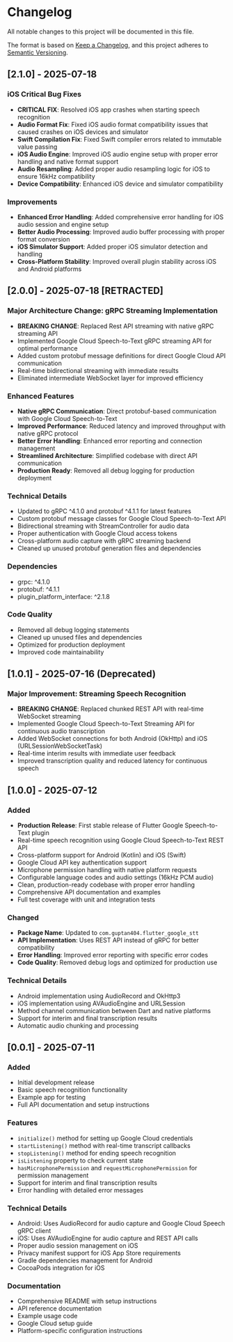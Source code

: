 # Changelog

All notable changes to this project will be documented in this file.

The format is based on [Keep a Changelog](https://keepachangelog.com/en/1.0.0/),
and this project adheres to [Semantic Versioning](https://semver.org/spec/v2.0.0.html).

## [2.1.0] - 2025-07-18

### iOS Critical Bug Fixes
- **CRITICAL FIX**: Resolved iOS app crashes when starting speech recognition
- **Audio Format Fix**: Fixed iOS audio format compatibility issues that caused crashes on iOS devices and simulator
- **Swift Compilation Fix**: Fixed Swift compiler errors related to immutable value passing
- **iOS Audio Engine**: Improved iOS audio engine setup with proper error handling and native format support
- **Audio Resampling**: Added proper audio resampling logic for iOS to ensure 16kHz compatibility
- **Device Compatibility**: Enhanced iOS device and simulator compatibility

### Improvements
- **Enhanced Error Handling**: Added comprehensive error handling for iOS audio session and engine setup
- **Better Audio Processing**: Improved audio buffer processing with proper format conversion
- **iOS Simulator Support**: Added proper iOS simulator detection and handling
- **Cross-Platform Stability**: Improved overall plugin stability across iOS and Android platforms

## [2.0.0] - 2025-07-18 [RETRACTED]

### Major Architecture Change: gRPC Streaming Implementation
- **BREAKING CHANGE**: Replaced Rest API streaming with native gRPC streaming API
- Implemented Google Cloud Speech-to-Text gRPC streaming API for optimal performance
- Added custom protobuf message definitions for direct Google Cloud API communication
- Real-time bidirectional streaming with immediate results
- Eliminated intermediate WebSocket layer for improved efficiency

### Enhanced Features
- **Native gRPC Communication**: Direct protobuf-based communication with Google Cloud Speech-to-Text
- **Improved Performance**: Reduced latency and improved throughput with native gRPC protocol
- **Better Error Handling**: Enhanced error reporting and connection management
- **Streamlined Architecture**: Simplified codebase with direct API communication
- **Production Ready**: Removed all debug logging for production deployment

### Technical Details
- Updated to gRPC ^4.1.0 and protobuf ^4.1.1 for latest features
- Custom protobuf message classes for Google Cloud Speech-to-Text API
- Bidirectional streaming with StreamController for audio data
- Proper authentication with Google Cloud access tokens
- Cross-platform audio capture with gRPC streaming backend
- Cleaned up unused protobuf generation files and dependencies

### Dependencies
- grpc: ^4.1.0
- protobuf: ^4.1.1
- plugin_platform_interface: ^2.1.8 

### Code Quality
- Removed all debug logging statements
- Cleaned up unused files and dependencies
- Optimized for production deployment
- Improved code maintainability

## [1.0.1] - 2025-07-16 (Deprecated)

### Major Improvement: Streaming Speech Recognition
- **BREAKING CHANGE**: Replaced chunked REST API with real-time WebSocket streaming
- Implemented Google Cloud Speech-to-Text Streaming API for continuous audio transcription
- Added WebSocket connections for both Android (OkHttp) and iOS (URLSessionWebSocketTask)
- Real-time interim results with immediate user feedback
- Improved transcription quality and reduced latency for continuous speech

## [1.0.0] - 2025-07-12

### Added
- **Production Release**: First stable release of Flutter Google Speech-to-Text plugin
- Real-time speech recognition using Google Cloud Speech-to-Text REST API
- Cross-platform support for Android (Kotlin) and iOS (Swift)
- Google Cloud API key authentication support
- Microphone permission handling with native platform requests
- Configurable language codes and audio settings (16kHz PCM audio)
- Clean, production-ready codebase with proper error handling
- Comprehensive API documentation and examples
- Full test coverage with unit and integration tests

### Changed
- **Package Name**: Updated to `com.guptan404.flutter_google_stt`
- **API Implementation**: Uses REST API instead of gRPC for better compatibility
- **Error Handling**: Improved error reporting with specific error codes
- **Code Quality**: Removed debug logs and optimized for production use

### Technical Details
- Android implementation using AudioRecord and OkHttp3
- iOS implementation using AVAudioEngine and URLSession
- Method channel communication between Dart and native platforms
- Support for interim and final transcription results
- Automatic audio chunking and processing

## [0.0.1] - 2025-07-11

### Added
- Initial development release
- Basic speech recognition functionality
- Example app for testing
- Full API documentation and setup instructions

### Features
- `initialize()` method for setting up Google Cloud credentials
- `startListening()` method with real-time transcript callbacks
- `stopListening()` method for ending speech recognition
- `isListening` property to check current state
- `hasMicrophonePermission` and `requestMicrophonePermission` for permission management
- Support for interim and final transcription results
- Error handling with detailed error messages

### Technical Details
- Android: Uses AudioRecord for audio capture and Google Cloud Speech gRPC client
- iOS: Uses AVAudioEngine for audio capture and REST API calls
- Proper audio session management on iOS
- Privacy manifest support for iOS App Store requirements
- Gradle dependencies management for Android
- CocoaPods integration for iOS

### Documentation
- Comprehensive README with setup instructions
- API reference documentation
- Example usage code
- Google Cloud setup guide
- Platform-specific configuration instructions

